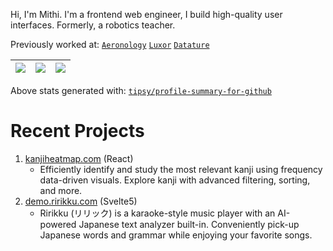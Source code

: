 Hi, I'm Mithi. I'm a frontend web engineer, I build high-quality user interfaces. Formerly, a robotics teacher.  

Previously worked at: [`Aeronology`](https://github.com/mithi-aeronology?tab=overview&from=2021-12-01&to=2021-12-31) [`Luxor`](https://luxor.tech) [`Datature`](https://datature.io/)


|![](https://github-profile-summary-cards.vercel.app/api/cards/stats?username=mithi&theme=dracula)|![](https://github-profile-summary-cards.vercel.app/api/cards/repos-per-language?username=mithi&theme=dracula)|![](https://github-profile-summary-cards.vercel.app/api/cards/most-commit-language?username=mithi&theme=dracula)|
|-----|------|------|

 
Above stats generated with: [`tipsy/profile-summary-for-github`](https://github.com/tipsy/profile-summary-for-github)

# Recent Projects

1. [kanjiheatmap.com](https://kanjiheatmap.com) (React)
   - Efficiently identify and study the most relevant kanji using frequency data-driven visuals. Explore kanji with advanced filtering, sorting, and more.
2. [demo.ririkku.com](https://demo.ririkku.com/) (Svelte5)
   - Ririkku (リリック) is a karaoke-style music player with an AI-powered Japanese text analyzer built-in. Conveniently pick-up Japanese words and grammar while enjoying your favorite songs.
<!--
**mithi/mithi** is a ✨ _special_ ✨ repository because its `README.md` (this file) appears on your GitHub profile.

Here are some ideas to get you started:

- 🔭 I’m currently working on ...
- 🌱 I’m currently learning ...
- 👯 I’m looking to collaborate on ...
- 🤔 I’m looking for help with ...
- 💬 Ask me about ...
- 📫 How to reach me: ...
- 😄 Pronouns: ...
- ⚡ Fun fact: ...
-->
